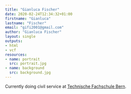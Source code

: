 ```yaml
---
title: "Gianluca Fischer"
date: 2020-02-24T12:34:32+01:00
firstname: "Gianluca"
lastname: "Fischer"
email: "gifi2001@gmail.com"
author: "Gianluca Fischer"
layout: single
outputs:
- html
- vcf
resources:
- name: portrait
  src: portrait.jpg
- name: background
  src: background.jpg
---
```


Currently doing civil service at [Technische Fachschule Bern](https://www.tfbern.ch/).